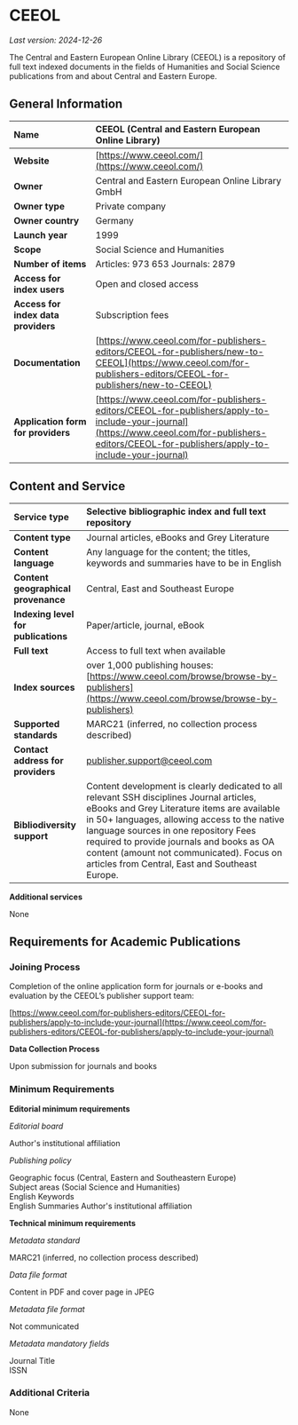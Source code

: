 # CEEOL

*Last version: 2024-12-26*

The Central and Eastern European Online Library (CEEOL) is a repository of full text indexed documents in the fields of Humanities and Social Science publications from and about Central and Eastern Europe.

## General Information

| Name | CEEOL (Central and Eastern European Online Library) |
| :---- | :---- |
| **Website** | [https://www.ceeol.com/](https://www.ceeol.com/) |
| **Owner** | Central and Eastern European Online Library GmbH |
| **Owner type** | Private company |
| **Owner country** | Germany |
| **Launch year** | 1999 |
| **Scope** | Social Science and Humanities |
| **Number of items** | Articles: 973 653 Journals: 2879 |
| **Access for index users** | Open and closed access |
| **Access for index data providers** | Subscription fees |
| **Documentation** | [https://www.ceeol.com/for-publishers-editors/CEEOL-for-publishers/new-to-CEEOL](https://www.ceeol.com/for-publishers-editors/CEEOL-for-publishers/new-to-CEEOL) |
| **Application form for providers** | [https://www.ceeol.com/for-publishers-editors/CEEOL-for-publishers/apply-to-include-your-journal](https://www.ceeol.com/for-publishers-editors/CEEOL-for-publishers/apply-to-include-your-journal)  |

## Content and Service

| Service type | Selective bibliographic index and full text repository |
| :---- | :---- |
| **Content type** | Journal articles, eBooks and Grey Literature |
| **Content language** | Any language for the content; the titles, keywords and summaries have to be in English |
| **Content geographical provenance** | Central, East and Southeast Europe |
| **Indexing level for publications** | Paper/article, journal, eBook |
| **Full text** | Access to full text when available |
| **Index sources** | over 1,000 publishing houses: [https://www.ceeol.com/browse/browse-by-publishers](https://www.ceeol.com/browse/browse-by-publishers) |
| **Supported standards** | MARC21 (inferred, no collection process described) |
| **Contact address for providers** | publisher.support@ceeol.com |
| **Bibliodiversity support** | Content development is clearly dedicated to all relevant SSH disciplines Journal articles, eBooks and Grey Literature items are available in 50+ languages, allowing access to the native language sources in one repository Fees required to provide journals and books as OA content (amount not communicated). Focus on articles from Central, East and Southeast Europe. |

**Additional services**

None

## Requirements for Academic Publications

### Joining Process

Completion of the online application form for journals or e-books and evaluation by the CEEOL’s publisher support team:

[https://www.ceeol.com/for-publishers-editors/CEEOL-for-publishers/apply-to-include-your-journal](https://www.ceeol.com/for-publishers-editors/CEEOL-for-publishers/apply-to-include-your-journal)

**Data Collection Process**

Upon submission for journals and books

### Minimum Requirements

**Editorial minimum requirements**

*Editorial board*

Author's institutional affiliation

*Publishing policy*

Geographic focus (Central, Eastern and Southeastern Europe)  
Subject areas (Social Science and Humanities)   
English Keywords   
English Summaries
Author's institutional affiliation

**Technical minimum requirements**

*Metadata standard*

MARC21 (inferred, no collection process described)

*Data file format*

Content in PDF and cover page in JPEG

*Metadata file format*

Not communicated

*Metadata mandatory fields*

Journal Title <br>
ISSN

### Additional Criteria

None

